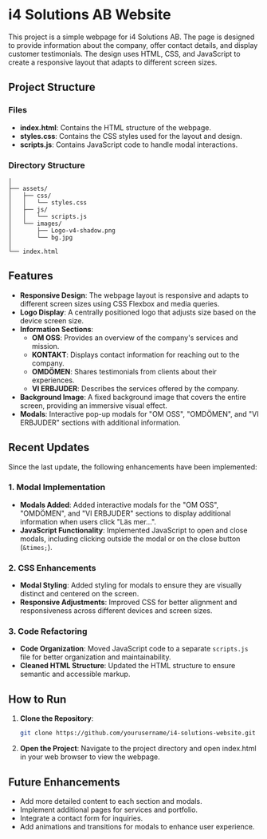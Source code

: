 # i4 Solutions AB Website

This project is a simple webpage for i4 Solutions AB. The page is designed to provide information about the company, offer contact details, and display customer testimonials. The design uses HTML, CSS, and JavaScript to create a responsive layout that adapts to different screen sizes.

## Project Structure

### Files

- **index.html**: Contains the HTML structure of the webpage.
- **styles.css**: Contains the CSS styles used for the layout and design.
- **scripts.js**: Contains JavaScript code to handle modal interactions.

### Directory Structure


```
│  
├── assets/  
│   ├── css/  
│   │   └── styles.css  
│   ├── js/  
│   │   └── scripts.js  
│   └── images/  
│       ├── Logo-v4-shadow.png  
│       └── bg.jpg  
│  
└── index.html  
```

## Features

- **Responsive Design**: The webpage layout is responsive and adapts to different screen sizes using CSS Flexbox and media queries.
- **Logo Display**: A centrally positioned logo that adjusts size based on the device screen size.
- **Information Sections**: 
  - **OM OSS**: Provides an overview of the company's services and mission.
  - **KONTAKT**: Displays contact information for reaching out to the company.
  - **OMDÖMEN**: Shares testimonials from clients about their experiences.
  - **VI ERBJUDER**: Describes the services offered by the company.
- **Background Image**: A fixed background image that covers the entire screen, providing an immersive visual effect.
- **Modals**: Interactive pop-up modals for "OM OSS", "OMDÖMEN", and "VI ERBJUDER" sections with additional information.

## Recent Updates

Since the last update, the following enhancements have been implemented:

### 1. Modal Implementation
- **Modals Added**: Added interactive modals for the "OM OSS", "OMDÖMEN", and "VI ERBJUDER" sections to display additional information when users click "Läs mer...".
- **JavaScript Functionality**: Implemented JavaScript to open and close modals, including clicking outside the modal or on the close button (`&times;`).

### 2. CSS Enhancements
- **Modal Styling**: Added styling for modals to ensure they are visually distinct and centered on the screen.
- **Responsive Adjustments**: Improved CSS for better alignment and responsiveness across different devices and screen sizes.

### 3. Code Refactoring
- **Code Organization**: Moved JavaScript code to a separate `scripts.js` file for better organization and maintainability.
- **Cleaned HTML Structure**: Updated the HTML structure to ensure semantic and accessible markup.

## How to Run

1. **Clone the Repository**:
   ```bash
   git clone https://github.com/yourusername/i4-solutions-website.git


2. **Open the Project**: 
Navigate to the project directory and open index.html in your web browser to view the webpage.

## Future Enhancements  
- Add more detailed content to each section and modals.  
- Implement additional pages for services and portfolio.  
- Integrate a contact form for inquiries.  
- Add animations and transitions for modals to enhance user experience.  